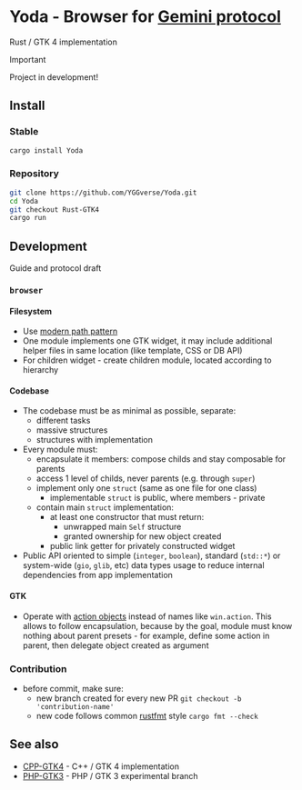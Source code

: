 # Yoda - Browser for [Gemini protocol](https://geminiprotocol.net)

Rust / GTK 4 implementation

> [!IMPORTANT]
> Project in development!
>

## Install

### Stable

``` bash
cargo install Yoda
```

### Repository

``` bash
git clone https://github.com/YGGverse/Yoda.git
cd Yoda
git checkout Rust-GTK4
cargo run
```

## Development

Guide and protocol draft

### `browser`

#### Filesystem

* Use [modern path pattern](https://doc.rust-lang.org/edition-guide/rust-2018/path-changes.html#no-more-modrs)
* One module implements one GTK widget, it may include additional helper files in same location (like template, CSS or DB API)
* For children widget - create children module, located according to hierarchy

#### Codebase

* The codebase must be as minimal as possible, separate:
  * different tasks
  * massive structures
  * structures with implementation
* Every module must:
  * encapsulate it members: compose childs and stay composable for parents
  * access 1 level of childs, never parents (e.g. through `super`)
  * implement only one `struct` (same as one file for one class)
    * implementable `struct` is public, where members - private
  * contain main `struct` implementation:
    * at least one constructor that must return:
      * unwrapped main `Self` structure
      * granted ownership for new object created
    * public link getter for privately constructed widget
* Public API oriented to simple (`integer`, `boolean`), standard (`std::*`) or system-wide (`gio`, `glib`, etc) data types usage to reduce internal dependencies from app implementation

#### GTK

* Operate with [action objects](https://docs.gtk.org/gio/class.SimpleAction.html) instead of names like `win.action`. This allows to follow encapsulation, because by the goal, module must know nothing about parent presets - for example, define some action in parent, then delegate object created as argument

### Contribution

* before commit, make sure:
  * new branch created for every new PR `git checkout -b 'contribution-name'`
  * new code follows common [rustfmt](https://rust-lang.github.io/rustfmt/) style `cargo fmt --check`

## See also

* [CPP-GTK4](https://github.com/YGGverse/Yoda/tree/CPP-GTK4) - C++ / GTK 4 implementation
* [PHP-GTK3](https://github.com/YGGverse/Yoda/tree/PHP-GTK3) - PHP / GTK 3 experimental branch